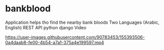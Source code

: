 # bankblood

Application helps tho find the nearby bank bloods
Two Languages (Arabic, English)
REST API python django
Video 


https://user-images.githubusercontent.com/90783453/155393506-0a4daab8-fe00-4b54-a7a1-375a4e199597.mp4

